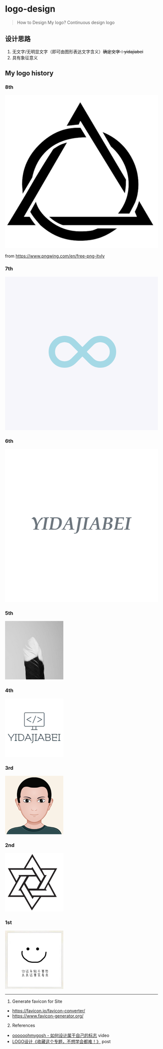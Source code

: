 # logo-design

> How to Design My logo? Continuous design logo

## 设计思路

1. 无文字/无明显文字（即可由图形表达文字含义）~~确定文字：yidajiabei~~
2. 具有象征意义

## My logo history

### 8th

![8th](img/8th.png)

from <https://www.pngwing.com/en/free-png-itvly>

### 7th

![7th](img/7th.png)

### 6th

![6th](img/6th.png)

### 5th

![5th](img/5th.png)

### 4th

![4th](img/4th.png)

### 3rd

![3rd](img/3rd.png)

### 2nd

![2nd](img/2nd.png)

### 1st

![1st](img/1st.png)

---

1. Generate favicon for Site

- <https://favicon.io/favicon-converter/>
- <https://www.favicon-generator.org/>

2. References

- [oooooohmygosh - 如何设计属于自己的标志](https://www.bilibili.com/video/BV1aT4y1w7yL) video
- [LOGO设计《收藏这个专题，不想学会都难！》](https://www.uisdc.com/20-logo-design-thoughts) post
